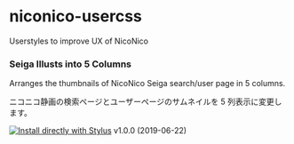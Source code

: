 # niconico-usercss
Userstyles to improve UX of NicoNico

### Seiga Illusts into 5 Columns
Arranges the thumbnails of NicoNico Seiga search/user page in 5 columns.

ニコニコ静画の検索ページとユーザーページのサムネイルを 5 列表示に変更します。

[![Install directly with Stylus](https://img.shields.io/badge/Install%20directly%20with-Stylus-00adad.svg)](https://raw.githubusercontent.com/neofuji/niconico-usercss/master/seiga-illusts-5-columns.user.css)
v1.0.0 (2019-06-22)
